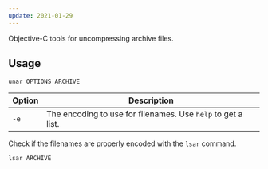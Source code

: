 ```yaml
---
update: 2021-01-29
---
```


Objective-C tools for uncompressing archive files.

## Usage

```shell
unar OPTIONS ARCHIVE
```

| Option | Description |
| --- | --- |
| `-e` | The encoding to use for filenames. Use `help` to get a list. |

Check if the filenames are properly encoded with the `lsar` command.

```shell
lsar ARCHIVE
```
